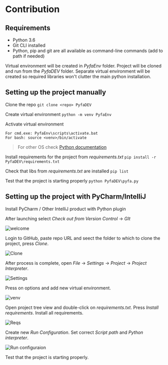 # Contribution

## Requirements

- Python 3.6
- Git CLI installed
- Python, pip and git are all available as command-line commands (add to path if needed)

Virtual environment will be created in *PyfaEnv* folder. Project will be cloned and run from the *PyfaDEV* folder. Separate virtual environment will be created so required libraries won't clutter the main python installation.

## Setting up the project manually

Clone the repo 
`git clone <repo> PyfaDEV`

Create virtual environment
`python -m venv PyfaEnv`

Activate virtual environment

```
For cmd.exe: PyfaEnv\scripts\activate.bat
For bash: source <venv>/bin/activate
```
> For other OS check [Python documentation](https://docs.python.org/3/library/venv.html)

Install requirements for the project from *requirements.txt*
`pip install -r PyfaDEV\requirements.txt`

Check that libs from *requirements.txt* are installed
`pip list`

Test that the project is starting properly
`python PyfaDEV\pyfa.py`



## Setting up the project with PyCharm/IntelliJ

Install PyCharm / Other IntelliJ product with Python plugin

After launching select *Check out from Version Control* -> *GIt*

![welcome](https://user-images.githubusercontent.com/54093496/66862580-d8edab00-ef99-11e9-94e2-e93d7043e620.png)

Login to GitHub, paste repo URL and seect the folder to which to clone the project, press *Clone*.

![Clone](https://user-images.githubusercontent.com/54093496/66862748-38e45180-ef9a-11e9-9f68-4903baf47385.png)

After process is complete, open *File* -> *Settings* -> *Project* -> *Project Interpreter*. 

![Settings](https://user-images.githubusercontent.com/54093496/66862792-544f5c80-ef9a-11e9-9e0f-f64767f3f1b0.png)

Press on options and add new virtual environment.

![venv](https://user-images.githubusercontent.com/54093496/66862833-67622c80-ef9a-11e9-94fa-47cca0158d29.png)

Open project tree view and double-click on *requirements.txt*. Press *Install requirements*. Install all requirements.

![Reqs](https://user-images.githubusercontent.com/54093496/66862870-7a74fc80-ef9a-11e9-9b18-e64be42c49b8.png)

Create new *Run Configuration*. Set correct *Script path* and *Python interpreter*.

![Run configuraion](https://user-images.githubusercontent.com/54093496/66862970-b4460300-ef9a-11e9-9fb4-20e24759904b.png)

Test that the project is starting properly.